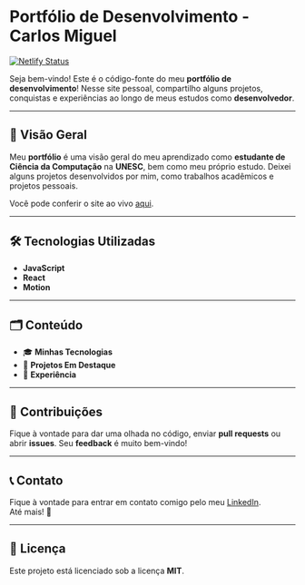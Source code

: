 # Portfólio de Desenvolvimento - Carlos Miguel

[![Netlify Status](https://api.netlify.com/api/v1/badges/e26b54e8-aa4c-4f8d-9817-0c9de91a327d/deploy-status)](https://app.netlify.com/projects/webberportfolio/deploys)

Seja bem-vindo! Este é o código-fonte do meu **portfólio de desenvolvimento**! Nesse site pessoal, compartilho alguns projetos, conquistas e experiências ao longo de meus estudos como **desenvolvedor**.

---

## 📌 Visão Geral

Meu **portfólio** é uma visão geral do meu aprendizado como **estudante de Ciência da Computação** na **UNESC**, bem como meu próprio estudo. Deixei alguns projetos desenvolvidos por mim, como trabalhos acadêmicos e projetos pessoais.

Você pode conferir o site ao vivo [aqui](https://webberportfolio.netlify.app).

---

## 🛠️ Tecnologias Utilizadas

- **JavaScript**
- **React**
- **Motion**

---

## 🗂️ Conteúdo

- 🎓 **Minhas Tecnologias**
- 🚀 **Projetos Em Destaque**
- 💼 **Experiência**

---

## 🤝 Contribuições

Fique à vontade para dar uma olhada no código, enviar **pull requests** ou abrir **issues**. Seu **feedback** é muito bem-vindo!

---

## 📞 Contato

Fique à vontade para entrar em contato comigo pelo meu [LinkedIn](https://www.linkedin.com/in/cmiguelwm/).  
Até mais! 👋

---

## 📄 Licença

Este projeto está licenciado sob a licença **MIT**.

